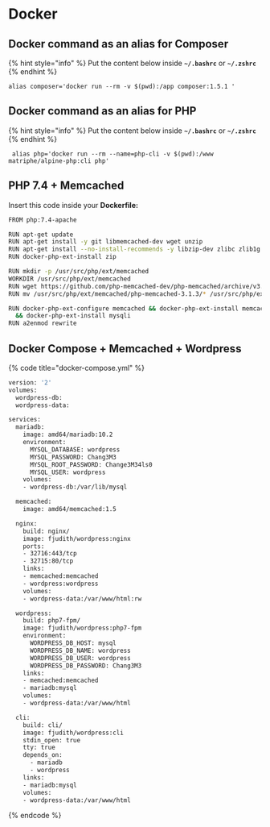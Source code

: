 # Docker

## Docker command as an alias for Composer

{% hint style="info" %}
Put the content below inside **`~/.bashrc`** or **`~/.zshrc`**
{% endhint %}

```text
alias composer='docker run --rm -v $(pwd):/app composer:1.5.1 '
```

## Docker command as an alias for PHP

{% hint style="info" %}
Put the content below inside **`~/.bashrc`** or **`~/.zshrc`**
{% endhint %}

```text
 alias php='docker run --rm --name=php-cli -v $(pwd):/www matriphe/alpine-php:cli php'
```

## PHP 7.4 + Memcached

Insert this code inside your **Dockerfile:**

```bash
FROM php:7.4-apache

RUN apt-get update
RUN apt-get install -y git libmemcached-dev wget unzip
RUN apt-get install --no-install-recommends -y libzip-dev zlibc zlib1g
RUN docker-php-ext-install zip

RUN mkdir -p /usr/src/php/ext/memcached
WORKDIR /usr/src/php/ext/memcached
RUN wget https://github.com/php-memcached-dev/php-memcached/archive/v3.1.3.zip; unzip /usr/src/php/ext/memcached/v3.1.3.zip
RUN mv /usr/src/php/ext/memcached/php-memcached-3.1.3/* /usr/src/php/ext/memcached/

RUN docker-php-ext-configure memcached && docker-php-ext-install memcached \
  && docker-php-ext-install mysqli
RUN a2enmod rewrite
```

## Docker Compose + Memcached + Wordpress

{% code title="docker-compose.yml" %}
```bash
version: '2'
volumes:
  wordpress-db:
  wordpress-data:

services:
  mariadb:
    image: amd64/mariadb:10.2
    environment:
      MYSQL_DATABASE: wordpress
      MYSQL_PASSWORD: Chang3M3
      MYSQL_ROOT_PASSWORD: Change3M34ls0
      MYSQL_USER: wordpress
    volumes:
    - wordpress-db:/var/lib/mysql

  memcached:
    image: amd64/memcached:1.5

  nginx:
    build: nginx/
    image: fjudith/wordpress:nginx
    ports:
    - 32716:443/tcp
    - 32715:80/tcp
    links:
    - memcached:memcached
    - wordpress:wordpress
    volumes:
    - wordpress-data:/var/www/html:rw

  wordpress:
    build: php7-fpm/
    image: fjudith/wordpress:php7-fpm
    environment:
      WORDPRESS_DB_HOST: mysql
      WORDPRESS_DB_NAME: wordpress
      WORDPRESS_DB_USER: wordpress
      WORDPRESS_DB_PASSWORD: Chang3M3
    links:
    - memcached:memcached
    - mariadb:mysql
    volumes:
    - wordpress-data:/var/www/html

  cli:
    build: cli/
    image: fjudith/wordpress:cli
    stdin_open: true
    tty: true
    depends_on:
      - mariadb
      - wordpress
    links:
    - mariadb:mysql
    volumes:
    - wordpress-data:/var/www/html
```
{% endcode %}



